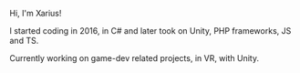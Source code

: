 Hi, I'm Xarius!

I started coding in 2016, in C# and later took on Unity, PHP frameworks, JS and TS.

Currently working on game-dev related projects, in VR, with Unity.
